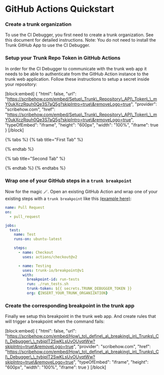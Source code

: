 # GitHub Actions Quickstart

### Create a trunk organization

To use the CI Debugger, you first need to create a trunk organization. See this document for detailed instructions. Note: You do not need to install the Trunk GitHub App to use the CI Debugger.

### Setup your Trunk Repo Token in GitHub Actions

In order for the CI Debugger to communicate with the trunk web app it needs to be able to authenticate from the GitHub Action instance to the trunk web application. Follow these instructions to setup a secret inside your repository:

\[block:embed] { "html": false, "url": "https://scribehow.com/embed/Setup\_Trunk\_Repository\_API\_Token\_\_mY0ukXczRquh0Qe3S7aQ5g?skipIntro=true\&removeLogo=true", "provider": "scribehow.com", "href": "https://scribehow.com/embed/Setup\_Trunk\_Repository\_API\_Token\_\_mY0ukXczRquh0Qe3S7aQ5g?skipIntro=true\&removeLogo=true", "typeOfEmbed": "iframe", "height": "600px", "width": "100%", "iframe": true } \[/block]





{% tabs %}
{% tab title="First Tab" %}

{% endtab %}

{% tab title="Second Tab" %}

{% endtab %}
{% endtabs %}

### Wrap one of your GitHub steps in a `trunk breakpoint`

Now for the magic 🪄. Open an existing GitHub Action and wrap one of your existing steps with a `trunk breakpoint` like this [(example here)](https://github.com/trunk-io/debugger-demo/blob/main/.github/workflows/pr.yml):

```yaml
name: Pull Request
on:
  - pull_request

jobs:
  test:
    name: Test
    runs-on: ubuntu-latest

    steps:
      - name: Checkout
        uses: actions/checkout@v2

      - name: Testing
        uses: trunk-io/breakpoint@v1
        with:
          breakpoint-id: run-tests
          run: ./run_tests.sh
          trunk-token: ${{ secrets.TRUNK_DEBUGGER_TOKEN }}
          org: {INSERT_YOUR_TRUNK_ORGANIZATION}
```

### Create the corresponding breakpoint in the trunk app

Finally we setup this breakpoint in the trunk web app. And create rules that will trigger a breakpoint when the command fails:

\[block:embed] { "html": false, "url": "https://scribehow.com/embed/How\_to\_define\_a\_breaking\_in\_Trunks\_CI\_Debugger\_\_tybjplT2SwKLsUvOUyqtWw?skipIntro=true\&removeLogo=true", "provider": "scribehow.com", "href": "https://scribehow.com/embed/How\_to\_define\_a\_breaking\_in\_Trunks\_CI\_Debugger\_\_tybjplT2SwKLsUvOUyqtWw?skipIntro=true\&removeLogo=true", "typeOfEmbed": "iframe", "height": "600px", "width": "100%", "iframe": true } \[/block]
